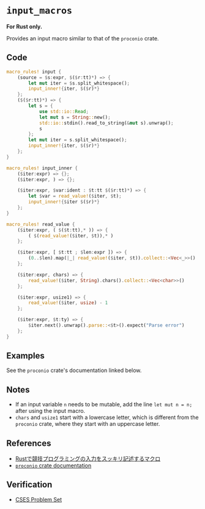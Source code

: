 # `input_macros`
**For Rust only.**

Provides an input macro similar to that of the `proconio` crate.

## Code
```rust
macro_rules! input {
    (source = $s:expr, $($r:tt)*) => {
        let mut iter = $s.split_whitespace();
        input_inner!{iter, $($r)*}
    };
    ($($r:tt)*) => {
        let s = {
            use std::io::Read;
            let mut s = String::new();
            std::io::stdin().read_to_string(&mut s).unwrap();
            s
        };
        let mut iter = s.split_whitespace();
        input_inner!{iter, $($r)*}
    };
}

macro_rules! input_inner {
    ($iter:expr) => {};
    ($iter:expr, ) => {};

    ($iter:expr, $var:ident : $t:tt $($r:tt)*) => {
        let $var = read_value!($iter, $t);
        input_inner!{$iter $($r)*}
    };
}

macro_rules! read_value {
    ($iter:expr, ( $($t:tt),* )) => {
        ( $(read_value!($iter, $t)),* )
    };

    ($iter:expr, [ $t:tt ; $len:expr ]) => {
        (0..$len).map(|_| read_value!($iter, $t)).collect::<Vec<_>>()
    };

    ($iter:expr, chars) => {
        read_value!($iter, String).chars().collect::<Vec<char>>()
    };

    ($iter:expr, usize1) => {
        read_value!($iter, usize) - 1
    };

    ($iter:expr, $t:ty) => {
        $iter.next().unwrap().parse::<$t>().expect("Parse error")
    };
}
```

## Examples
See the `proconio` crate's documentation linked below.

## Notes
- If an input variable `n` needs to be mutable, add the line `let mut n = n;` after using the input macro.
- `chars` and `usize1` start with a lowercase letter, which is different from the `proconio` crate, where they start with an uppercase letter.

## References
- [Rustで競技プログラミングの入力をスッキリ記述するマクロ](https://qiita.com/tanakh/items/0ba42c7ca36cd29d0ac8)
- [`proconio` crate documentation](https://docs.rs/proconio/latest/proconio/)

## Verification
- [CSES Problem Set](https://cses.fi/problemset/list/)